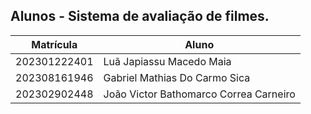 ## Alunos - Sistema de avaliação de filmes.
|Matrícula | Aluno |
| -- | -- |
| 202301222401  | Luã Japiassu Macedo Maia  |
| 202308161946  | Gabriel Mathias Do Carmo Sica |
| 202302902448 | João Victor Bathomarco Correa Carneiro |
